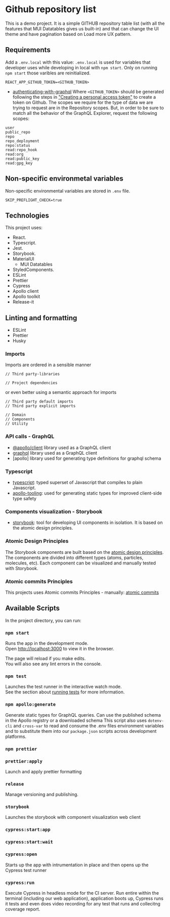 # Github repository list

This is a demo project. It is a simple GITHUB repository table list (with all the features that MUI Datatables gives us built-in) 
and that can change the UI theme and have pagination based on Load more UX pattern.

## Requirements

Add a `.env.local` with this value:
`.env.local` is used for variables that developer uses while developing in local with `npm start`.
Only on running `npm start` those varibles are reinitialized.

```
REACT_APP_GITHUB_TOKEN=<GITHUB_TOKEN>
```

- [authenticating-with-graphql](https://docs.github.com/en/graphql/guides/forming-calls-with-graphql#authenticating-with-graphql)
Where ```<GITHUB_TOKEN>``` should be generated following the steps in ["Creating a personal access token"](https://docs.github.com/en/github/authenticating-to-github/creating-a-personal-access-token)
to create a token on Github.
The scopes we require for the type of data we are trying to request are in the Repository scopes. 
But, in order to be sure to match all the behavior of the GraphQL Explorer, request the following scopes:

```
user
public_repo
repo
repo_deployment
repo:status
read:repo_hook
read:org
read:public_key
read:gpg_key
```

## Non-specific environmetal variables

Non-specific environmental variables are stored in `.env` file.

```
SKIP_PREFLIGHT_CHECK=true
```

## Technologies

This project uses:

- React.
- Typescript.
- Jest.
- Storybook.
- MaterialUI
    - MUI Datatables
- StyledComponents.
- ESLint
- Prettier
- Cypress
- Apollo client
- Apollo toolkit
- Release-it

## Linting and formatting

- ESLint
- Prettier
- Husky

### Imports

Imports are ordered in a sensible manner

```
// Third party-libraries

// Project dependencies
```

or even better using a semantic approach for imports

```
// Third party default imports
// Third party explicit imports

// Domain
// Components
// Utility
```

### API calls - GraphQL

- [@apollo/client](https://github.com/FormidableLabs/urql) library used as a GraphQL client
- [graphql](https://github.com/FormidableLabs/urql) library used as a GraphQL client
- [apollo] library used for generating type definitions for graphql schema

### Typescript

- [typescript](https://www.typescriptlang.org/): typed superset of Javascript that compiles to plain Javascript.
- [apollo-tooling](https://github.com/apollographql/apollo-tooling): used for generating static types for improved client-side type safety

### Components visualization - Storybook

- [storybook](https://storybook.js.org/): tool for developing UI components in isolation. It is based on the atomic design principles.

### Atomic Design Principles

The Storybook components are built based on the [atomic design principles](https://bradfrost.com/blog/post/atomic-web-design/). The components are divided into different types (atoms, particles, molecules, etc).
Each component can be visualized and manually tested with Storybook.

### Atomic commits Principles

This projects uses Atomic commits Principles - manually: [atomic commits](https://en.wikipedia.org/wiki/Atomic_commit)

## Available Scripts

In the project directory, you can run:

### `npm start`

Runs the app in the development mode.\
Open [http://localhost:3000](http://localhost:3000) to view it in the browser.

The page will reload if you make edits.\
You will also see any lint errors in the console.

### `npm test`

Launches the test runner in the interactive watch mode.\
See the section about [running tests](https://facebook.github.io/create-react-app/docs/running-tests) for more information.

### `npm apollo:generate`

Generate static types for GraphQL queries. Can use the published schema in the Apollo registry or a downloaded schema
This script also uses `dotenv-cli` and `cross-var` to read and consume the .env files environment variables and to 
substitute them into our `package.json` scripts across development platforms.

### `npm prettier`
### `prettier:apply`

Launch and apply prettier formatting

### `release`

Manage versioning and publishing.

### `storybook`

Launches the storybook with component visualization web client

### `cypress:start:app`
### `cypress:start:wait`
### `cypress:open`

Starts up the app with intrumentation in place and then opens up the Cypress test runner

### `cypress:run`

Execute Cypress in headless mode for the CI server. Run entire within the terminal (including our web application), 
application boots up, Cypress runs it tests and even does video recording for any test that runs and collecitng 
coverage report.


